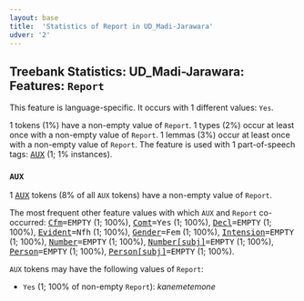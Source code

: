 ```yaml
---
layout: base
title:  'Statistics of Report in UD_Madi-Jarawara'
udver: '2'
---
```


## Treebank Statistics: UD_Madi-Jarawara: Features: `Report`

This feature is language-specific.
It occurs with 1 different values: `Yes`.

1 tokens (1%) have a non-empty value of `Report`.
1 types (2%) occur at least once with a non-empty value of `Report`.
1 lemmas (3%) occur at least once with a non-empty value of `Report`.
The feature is used with 1 part-of-speech tags: <tt><a href="jaa_jarawara-pos-AUX.html">AUX</a></tt> (1; 1% instances).

### `AUX`

1 <tt><a href="jaa_jarawara-pos-AUX.html">AUX</a></tt> tokens (8% of all `AUX` tokens) have a non-empty value of `Report`.

The most frequent other feature values with which `AUX` and `Report` co-occurred: <tt><a href="jaa_jarawara-feat-Cfm.html">Cfm</a></tt><tt>=EMPTY</tt> (1; 100%), <tt><a href="jaa_jarawara-feat-Comt.html">Comt</a></tt><tt>=Yes</tt> (1; 100%), <tt><a href="jaa_jarawara-feat-Decl.html">Decl</a></tt><tt>=EMPTY</tt> (1; 100%), <tt><a href="jaa_jarawara-feat-Evident.html">Evident</a></tt><tt>=Nfh</tt> (1; 100%), <tt><a href="jaa_jarawara-feat-Gender.html">Gender</a></tt><tt>=Fem</tt> (1; 100%), <tt><a href="jaa_jarawara-feat-Intension.html">Intension</a></tt><tt>=EMPTY</tt> (1; 100%), <tt><a href="jaa_jarawara-feat-Number.html">Number</a></tt><tt>=EMPTY</tt> (1; 100%), <tt><a href="jaa_jarawara-feat-Number-subj.html">Number[subj]</a></tt><tt>=EMPTY</tt> (1; 100%), <tt><a href="jaa_jarawara-feat-Person.html">Person</a></tt><tt>=EMPTY</tt> (1; 100%), <tt><a href="jaa_jarawara-feat-Person-subj.html">Person[subj]</a></tt><tt>=EMPTY</tt> (1; 100%).

`AUX` tokens may have the following values of `Report`:

* `Yes` (1; 100% of non-empty `Report`): <em>kanemetemone</em>

